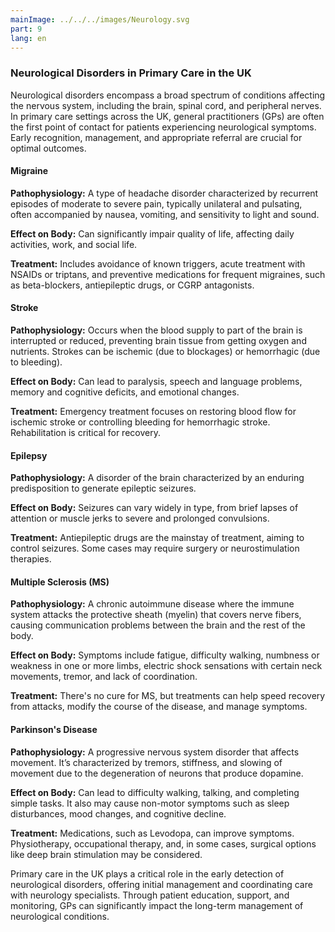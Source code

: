 ```yaml
---
mainImage: ../../../images/Neurology.svg
part: 9
lang: en
---
```


<div class="intro">

### Neurological Disorders in Primary Care in the UK

Neurological disorders encompass a broad spectrum of conditions affecting the nervous system, including the brain, spinal cord, and peripheral nerves. In primary care settings across the UK, general practitioners (GPs) are often the first point of contact for patients experiencing neurological symptoms. Early recognition, management, and appropriate referral are crucial for optimal outcomes.

#### Migraine

**Pathophysiology:** A type of headache disorder characterized by recurrent episodes of moderate to severe pain, typically unilateral and pulsating, often accompanied by nausea, vomiting, and sensitivity to light and sound.

**Effect on Body:** Can significantly impair quality of life, affecting daily activities, work, and social life.

**Treatment:** Includes avoidance of known triggers, acute treatment with NSAIDs or triptans, and preventive medications for frequent migraines, such as beta-blockers, antiepileptic drugs, or CGRP antagonists.

#### Stroke

**Pathophysiology:** Occurs when the blood supply to part of the brain is interrupted or reduced, preventing brain tissue from getting oxygen and nutrients. Strokes can be ischemic (due to blockages) or hemorrhagic (due to bleeding).

**Effect on Body:** Can lead to paralysis, speech and language problems, memory and cognitive deficits, and emotional changes.

**Treatment:** Emergency treatment focuses on restoring blood flow for ischemic stroke or controlling bleeding for hemorrhagic stroke. Rehabilitation is critical for recovery.

#### Epilepsy

**Pathophysiology:** A disorder of the brain characterized by an enduring predisposition to generate epileptic seizures.

**Effect on Body:** Seizures can vary widely in type, from brief lapses of attention or muscle jerks to severe and prolonged convulsions.

**Treatment:** Antiepileptic drugs are the mainstay of treatment, aiming to control seizures. Some cases may require surgery or neurostimulation therapies.

#### Multiple Sclerosis (MS)

**Pathophysiology:** A chronic autoimmune disease where the immune system attacks the protective sheath (myelin) that covers nerve fibers, causing communication problems between the brain and the rest of the body.

**Effect on Body:** Symptoms include fatigue, difficulty walking, numbness or weakness in one or more limbs, electric shock sensations with certain neck movements, tremor, and lack of coordination.

**Treatment:** There's no cure for MS, but treatments can help speed recovery from attacks, modify the course of the disease, and manage symptoms.

#### Parkinson's Disease

**Pathophysiology:** A progressive nervous system disorder that affects movement. It’s characterized by tremors, stiffness, and slowing of movement due to the degeneration of neurons that produce dopamine.

**Effect on Body:** Can lead to difficulty walking, talking, and completing simple tasks. It also may cause non-motor symptoms such as sleep disturbances, mood changes, and cognitive decline.

**Treatment:** Medications, such as Levodopa, can improve symptoms. Physiotherapy, occupational therapy, and, in some cases, surgical options like deep brain stimulation may be considered.

Primary care in the UK plays a critical role in the early detection of neurological disorders, offering initial management and coordinating care with neurology specialists. Through patient education, support, and monitoring, GPs can significantly impact the long-term management of neurological conditions.


</div>
